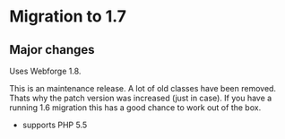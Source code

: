 Migration to 1.7
====================

## Major changes

Uses Webforge 1.8.

This is an maintenance release. A lot of old classes have been removed. Thats why the patch version was increased (just in case). If you have a running 1.6 migration this has a good chance to work out of the box.

- supports PHP 5.5
